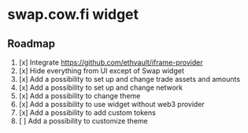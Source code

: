 # swap.cow.fi widget

## Roadmap

1. [x] Integrate https://github.com/ethvault/iframe-provider
2. [x] Hide everything from UI except of Swap widget
3. [x] Add a possibility to set up and change trade assets and amounts
4. [x] Add a possibility to set up and change network
5. [x] Add a possibility to change theme
6. [x] Add a possibility to use widget without web3 provider
7. [x] Add a possibility to add custom tokens
8. [ ] Add a possibility to customize theme
